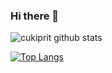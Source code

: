 ### Hi there 👋

![cukiprit github stats](https://github-readme-stats.vercel.app/api?username=cukiprit&show_icons=true&theme=radical)

[![Top Langs](https://github-readme-stats.vercel.app/api/top-langs/?username=cukiprit&show_icons=true&theme=radical)](https://github.com/cukiprit/)

<!--
**cukiprit/cukiprit** is a ✨ _special_ ✨ repository because its `README.md` (this file) appears on your GitHub profile.

Here are some ideas to get you started:

- 🔭 I’m currently working on ...
- 🌱 I’m currently learning ...
- 👯 I’m looking to collaborate on ...
- 🤔 I’m looking for help with ...
- 💬 Ask me about ...
- 📫 How to reach me: ...
- 😄 Pronouns: ...
- ⚡ Fun fact: ...
-->
